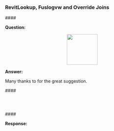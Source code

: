 <head>
<meta http-equiv="Content-Type" content="text/html; charset=utf-8">
<link rel="stylesheet" type="text/css" href="bc.css">
<script src="https://cdn.rawgit.com/google/code-prettify/master/loader/run_prettify.js" type="text/javascript"></script>
</head>

<!---

- RevitLookup updates:
  2022.0.0.1 integrated pull request #74 by @peterhirn setting up CI for Revit 2022
  2022.0.0.2 integrated pull request #75 by @peterhirn to fix CI for Revit 2022 and non-dotnet-core project file
  2022.0.0.3 integrated pull request #73 implementing temporary transaction and rollback allowing to snoop PlanTopology, reset Revit API assembly DLL references to Copy Local false and specified Configuration as 2022
  2022.0.0.4 upgraded to Visual Studio 2019 (from 2017) and adopted @peterhirn project and solution files
  2022.0.0.5 integrated pull request #76 by @peterhirn to fix CI for new VS 2019 Revit 2022 dotnet-core csproj
  2022.0.0.6 integrated pull request #77 by @RevitArkitek to get end points for curves
  2022.0.0.7 integrated pull request #78 by @RevitArkitek to handle TableData.GetSectionData
  2022.0.0.8 integrated pull request #80 by @WspDev to remove deprecated ParameterType usage
  2022.0.0.9 integrated pull request #81 by @CADBIMDeveloper enhancing ElementId and Revit 2022 extensible storage support:
  - fix broken schema fields values display
  - SpecTypeId.Custom is not a measurable spec (it represents double values), but requires UnitTypeId.Custom to get an entity field value
  - this allows to view extensible storage schema map fields (dictionaries)
  - ElementId could represent Revit model element or built-in parameter id or built-in category id. for the latter two, show id value instead of "null"
  - now keyvaluepair is a truly snoopable object
  - remove unused using
  - show value if ElementId represents built-in parameters or built-in category
  I've fixed the app for Extensible storages. Extensible storage fields were broken:
  revitlookup_pr_81_1.png
  Now RevitLookup also supports Dictionary KeyValuePairs lookup. It is also useful to view extensible storage entities data:
  revitlookup_pr_81_2.png
  Plus a small improvement. ElementId could be a model element id, a built-in parameter or built-in-category. For the last two it is much more useful to see an integer value instead of "< null >"

- decompilation
  17816183 [Protection de plugin - suite n°15472794]
 
- My Revit app can't find SQLite. dll
  https://forums.autodesk.com/t5/revit-api-forum/my-revit-app-can-t-find-sqlite-dll/m-p/10323105
  Sean Page, RDG Planning & Design:
  I ran into issues recently in 2022 related to references that previously worked and turning on and using the Fusion Assembly Binding log viewer was a substantial help.
  "Fuslogvw.exe (Assembly Binding Log Viewer) | Microsoft Docs"
  https://docs.microsoft.com/en-us/dotnet/framework/tools/fuslogvw-exe-assembly-binding-log-viewer
  https://docs.microsoft.com/en-us/dotnet/framework/tools/fuslogvw-exe-assembly-binding-log-viewer

- explore the use of the SetGeometryCurve Method
  overrideJoins argument -- An option to specify whether or not existing joins will affect setting the geometry of the CurveElement. Setting this parameter to false is essentially the same as directly setting the GeometryCurve property.
  https://www.revitapidocs.com/2021.1/9deec90c-4efc-9aa6-245d-061669022aa2.htm
  What does the overrideJoins parameter do in CurveElement.SetGeometryCurve?
  https://forums.autodesk.com/t5/revit-api-forum/what-does-the-overridejoins-parameter-do-in-curveelement/m-p/10298762
  SetGeometryCurve_overrideJoins.png 634

- VisualStudioRevitAddinWizard 2022
  https://forums.autodesk.com/t5/revit-api-forum/visualstudiorevitaddinwizard-2022/m-p/10233833
  
- ADN Training material 2022

- AdnRevitApiLabsXtra 2022

twitter:

 the #RevitAPI @AutodeskForge @AutodeskRevit #bim #DynamoBim #ForgeDevCon 

&ndash;
...

linkedin:

#bim #DynamoBim #ForgeDevCon #Revit #API #IFC #SDK #AI #VisualStudio #Autodesk #AEC #adsk

the [Revit API discussion forum](http://forums.autodesk.com/t5/revit-api-forum/bd-p/160) thread

<center>
<img src="img/" alt="" title="" width="600"/>
<p style="font-size: 80%; font-style:italic"></p>
</center>

-->

### RevitLookup, Fuslogvw and Override Joins

####<a name="2"></a> 

**Question:** 

<center>
<img src="img/.png" alt="" title="" width="100"/> <!-- 624 -->
</center>

**Answer:** 


Many thanks to  for the great suggestion.

####<a name="3"></a> 

<pre class="code">


</pre>


####<a name="4"></a> 

**Response:** 

